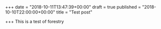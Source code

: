 +++
date = "2018-10-11T13:47:39+00:00"
draft = true
published = "2018-10-10T22:00:00+00:00"
title = "Test post"

+++
This is a test of forestry